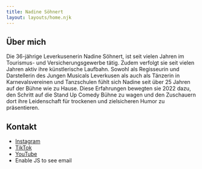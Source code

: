 ```yaml
---
title: Nadine Söhnert
layout: layouts/home.njk
---
```


## Über mich

Die 36-jährige Leverkusenerin Nadine Söhnert, ist seit vielen Jahren im Tourismus- und Versicherungsgewerbe tätig. Zudem verfolgt sie seit vielen Jahren aktiv ihre künstlerische Laufbahn. Sowohl als Regisseurin und Darstellerin des Jungen Musicals Leverkusen als auch als Tänzerin in Karnevalsvereinen und Tanzschulen fühlt sich Nadine seit über 25 Jahren auf der Bühne wie zu Hause. Diese Erfahrungen bewegten sie 2022 dazu, den Schritt auf die Stand Up Comedy Bühne zu wagen und den Zuschauern dort ihre Leidenschaft für trockenen und zielsicheren Humor zu präsentieren.

## Kontakt

<div class="contacts">

<ul>
<li>
<a href="https://instagram.com/nadinesoehnert" target="_blank" rel="noopener noreferrer">Instagram</a>
</li>
<li>
<a href="https://tiktok.com/@nadinesoehnert" target="_blank" rel="noopener noreferrer">TikTok</a>
</li>
<li>
<a href="https://www.youtube.com/@nadinesoehnert" target="_blank" rel="noopener noreferrer">YouTube</a>
</li>
<li>
<span class="email-filler">Enable JS to see email</span>
</li>
</ul>

</div>